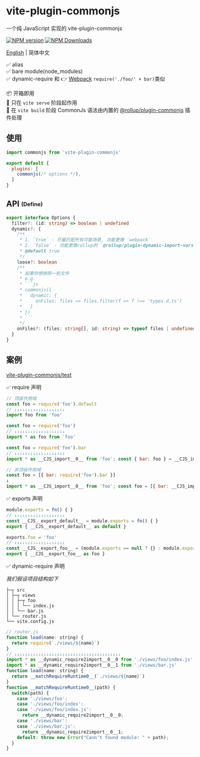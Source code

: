 # vite-plugin-commonjs
一个纯 JavaScript 实现的 vite-plugin-commonjs

[![NPM version](https://img.shields.io/npm/v/vite-plugin-commonjs.svg?style=flat)](https://npmjs.org/package/vite-plugin-commonjs)
[![NPM Downloads](https://img.shields.io/npm/dm/vite-plugin-commonjs.svg?style=flat)](https://npmjs.org/package/vite-plugin-commonjs)

[English](https://github.com/vite-plugin/vite-plugin-commonjs#readme) | 简体中文

✅ alias  
✅ bare module(node_modules)  
✅ dynamic-require 和 👉 [Webpack](https://webpack.js.org/guides/dependency-management/#require-with-expression) `require('./foo/' + bar)`类似  

📦 开箱即用  
🔨 只在 `vite serve` 阶段起作用  
🚚 在 `vite build` 阶段 CommonJs 语法由内置的 [@rollup/plugin-commonjs](https://www.npmjs.com/package/@rollup/plugin-commonjs) 插件处理  

## 使用

```js
import commonjs from 'vite-plugin-commonjs'

export default {
  plugins: [
    commonjs(/* options */),
  ]
}
```

## API <sub><sup>(Define)</sup></sub>

```ts
export interface Options {
  filter?: (id: string) => boolean | undefined
  dynamic?: {
    /**
     * 1. `true` - 尽量匹配所有可能场景, 功能更像 `webpack`
     * 2. `false` - 功能更像rollup的 `@rollup/plugin-dynamic-import-vars`插件
     * @default true
     */
    loose?: boolean
    /**
     * 如果你想排除一些文件  
     * e.g.
     * ```js
     * commonjs({
     *   dynamic: {
     *     onFiles: files => files.filter(f => f !== 'types.d.ts')
     *   }
     * })
     * ```
     */
    onFiles?: (files: string[], id: string) => typeof files | undefined
  }
}
```

## 案例

[vite-plugin-commonjs/test](https://github.com/vite-plugin/vite-plugin-commonjs/tree/main/test)

✅ require 声明

```js
// 顶级作用域
const foo = require('foo').default
// ↓↓↓↓↓↓↓↓↓↓↓↓↓↓↓↓↓↓↓
import foo from 'foo'

const foo = require('foo')
// ↓↓↓↓↓↓↓↓↓↓↓↓↓↓↓↓↓↓↓
import * as foo from 'foo'

const foo = require('foo').bar
// ↓↓↓↓↓↓↓↓↓↓↓↓↓↓↓↓↓↓↓
import * as __CJS_import__0__ from 'foo'; const { bar: foo } = __CJS_import__0__

// 非顶级作用域
const foo = [{ bar: require('foo').bar }]
↓
import * as __CJS_import__0__ from 'foo'; const foo = [{ bar: __CJS_import__0__.bar }]
```

✅ exports 声明

```js
module.exports = fn() { }
// ↓↓↓↓↓↓↓↓↓↓↓↓↓↓↓↓↓↓↓
const __CJS__export_default__ = module.exports = fn() { }
export { __CJS__export_default__ as default }

exports.foo = 'foo'
// ↓↓↓↓↓↓↓↓↓↓↓↓↓↓↓↓↓↓↓
const __CJS__export_foo__ = (module.exports == null ? {} : module.exports).foo
export { __CJS__export_foo__ as foo }
```

✅ dynamic-require 声明

*我们假设项目结构如下*

```tree
├─┬ src
│ ├─┬ views
│ │ ├─┬ foo
│ │ │ └── index.js
│ │ └── bar.js
│ └── router.js
└── vite.config.js
```

```js
// router.js
function load(name: string) {
  return require(`./views/${name}`)
}
// ↓↓↓↓↓↓↓↓↓↓↓↓↓↓↓↓↓↓↓↓↓↓↓↓↓↓↓↓↓↓↓↓↓↓↓↓↓↓↓↓
import * as __dynamic_require2import__0__0 from './views/foo/index.js'
import * as __dynamic_require2import__0__1 from './views/bar.js'
function load(name: string) {
  return __matchRequireRuntime0__(`./views/${name}`)
}
function __matchRequireRuntime0__(path) {
  switch(path) {
    case './views/foo':
    case './views/foo/index':
    case './views/foo/index.js':
      return __dynamic_require2import__0__0;
    case './views/bar':
    case './views/bar.js':
      return __dynamic_require2import__0__1;
    default: throw new Error("Cann't found module: " + path);
  }
}
```
